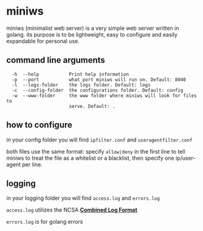 # miniws
miniws (minimalist web server) is a very simple web server written in golang. its purpose is to be lightweight, easy to configure and easily expandable for personal use. 

## command line arguments
```
  -h  --help           Print help information 
  -p  --port           what port miniws will run on. Default: 8040
  -l  --logs-folder    the logs folder. Default: logs
  -c  --config-folder  the configurations folder. Default: config
  -w  --www-folder     the www folder where miniws will look for files to
                       serve. Default: .
```

## how to configure
in your config folder you will find `ipfilter.conf` and `useragentfilter.conf`

both files use the same format: specify `allow|deny` in the first line to tell miniws to treat the file as a whitelist or a blacklist, then specify one ip/user-agent per line. 

## logging

in your logging folder you will find `access.log` and `errors.log`

`access.log` utilizes the NCSA **[Combined Log Format](http://fileformats.archiveteam.org/wiki/Combined_Log_Format)**

`errors.log` is for golang errors
